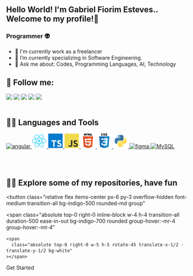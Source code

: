 
## Hello World! I'm Gabriel Fiorim Esteves.. Welcome to my profile!👋

### Programmer 👽	

- 🧐 I'm currently work as a freelancer 
- 🌱 I’m currently specializing in Software Engineering.
- 💬 Ask me about: Codes, Programming Languages, AI, Technology 

## 🤝 Follow me:

<div> 
  <a href="https://www.youtube.com/channel/UClW-rdsbrmRV9gEC6bGvouQ" target="_blank"><img src="https://img.shields.io/badge/YouTube-FF0000?style=for-the-badge&logo=youtube&logoColor=white" target="_blank"></a>
  <a href="https://www.instagram.com/_fiorim_/" target="_blank"><img src="https://img.shields.io/badge/-Instagram-%23E4405F?style=for-the-badge&logo=instagram&logoColor=white" target="_blank"></a>
  <a href="https://www.twitch.tv/fiorim" target="_blank"><img src="https://img.shields.io/badge/Twitch-9146FF?style=for-the-badge&logo=twitch&logoColor=white" target="_blank"></a>
  <a href = "mailto: gabrielfiorimestevessocial@gmail.com"><img src="https://img.shields.io/badge/-Gmail-%23333?style=for-the-badge&logo=gmail&logoColor=white" target="_blank"></a>
  <a href="https://www.linkedin.com/in/gabriel-fiorim-esteves-b361a4266/" target="_blank"><img src="https://img.shields.io/badge/-LinkedIn-%230077B5?style=for-the-badge&logo=linkedin&logoColor=white" target="_blank"></a> 
</div>


<br>

## 👨‍💻 Languages and Tools


<p align="left"> <a href="https://angular.io" target="_blank" rel="noreferrer"> <img src="https://angular.io/assets/images/logos/angular/angular.svg" alt="angular" width="40" height="40"/> 
<a href="https://react.dev/" target="_blank" rel="noreferrer"> <img src="https://raw.githubusercontent.com/devicons/devicon/master/icons/react/react-original.svg" alt="typescript" width="40" height="40"/>
<a href="https://www.typescriptlang.org/" target="_blank" rel="noreferrer"> <img src="https://raw.githubusercontent.com/devicons/devicon/master/icons/typescript/typescript-original.svg" alt="typescript" width="40" height="40"/> </a> 
<a href="https://developer.mozilla.org/en-US/docs/Web/JavaScript" target="_blank" rel="noreferrer"> <img src="https://raw.githubusercontent.com/devicons/devicon/master/icons/javascript/javascript-original.svg" alt="javascript" width="40" height="40"/> </a> 
<a href="https://www.w3.org/html/" target="_blank" rel="noreferrer"> <img src="https://raw.githubusercontent.com/devicons/devicon/master/icons/html5/html5-original-wordmark.svg" alt="html5" width="40" height="40"/> </a> 
</a> <a href="https://www.w3schools.com/css/" target="_blank" rel="noreferrer"> <img src="https://raw.githubusercontent.com/devicons/devicon/master/icons/css3/css3-original-wordmark.svg" alt="css3" width="40" height="40"/> </a>
<a href="https://www.python.org" target="_blank" rel="noreferrer"> <img src="https://raw.githubusercontent.com/devicons/devicon/master/icons/python/python-original.svg" alt="python" width="40" height="40"/> </a> 
<a href="https://www.figma.com/" target="_blank" rel="noreferrer"> <img src="https://www.vectorlogo.zone/logos/figma/figma-icon.svg" alt="figma" width="40" height="40"/>
  <img src="https://raw.githubusercontent.com/danielcranney/readme-generator/main/public/icons/skills/mysql-colored.svg" width="40" height="40" alt="MySQL" />

</a> 
</p>




<br>
<br/>

## 👨‍🎨 Explore some of my repositories, have fun


<!-- From Uiverse.io by Itskrish01 --> 
<button
  class="relative flex items-center px-6 py-3 overflow-hidden font-medium transition-all bg-indigo-500 rounded-md group"
>
  <span
    class="absolute top-0 right-0 inline-block w-4 h-4 transition-all duration-500 ease-in-out bg-indigo-700 rounded group-hover:-mr-4 group-hover:-mt-4"
  >
    <span
      class="absolute top-0 right-0 w-5 h-5 rotate-45 translate-x-1/2 -translate-y-1/2 bg-white"
    ></span>
  </span>
  <span
    class="absolute bottom-0 rotate-180 left-0 inline-block w-4 h-4 transition-all duration-500 ease-in-out bg-indigo-700 rounded group-hover:-ml-4 group-hover:-mb-4"
  >
    <span
      class="absolute top-0 right-0 w-5 h-5 rotate-45 translate-x-1/2 -translate-y-1/2 bg-white"
    ></span>
  </span>
  <span
    class="absolute bottom-0 left-0 w-full h-full transition-all duration-500 ease-in-out delay-200 -translate-x-full bg-indigo-600 rounded-md group-hover:translate-x-0"
  ></span>
  <span
    class="relative w-full text-left text-white transition-colors duration-200 ease-in-out group-hover:text-white"
    >Get Started</span
  >
</button>


